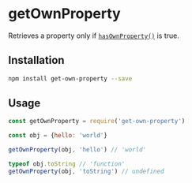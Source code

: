 # getOwnProperty

Retrieves a property only if [`hasOwnProperty()`](https://developer.mozilla.org/en-US/docs/Web/JavaScript/Reference/Global_Objects/Object/hasOwnProperty) is true.

## Installation

```bash
npm install get-own-property --save
```

## Usage

```javascript
const getOwnProperty = require('get-own-property')

const obj = {hello: 'world'}

getOwnProperty(obj, 'hello') // 'world'

typeof obj.toString // 'function'
getOwnProperty(obj, 'toString') // undefined
```
